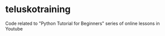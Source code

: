 # teluskotraining
Code related to "Python Tutorial for Beginners" series of online lessons in Youtube
